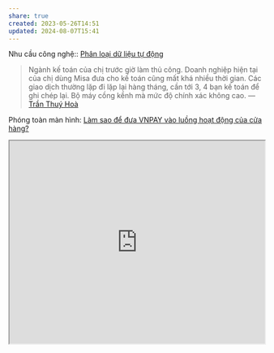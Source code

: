 ```yaml
---
share: true
created: 2023-05-26T14:51
updated: 2024-08-07T15:41
---
```

Nhu cầu công nghệ:: [Phân loại dữ liệu tự động](../../Nhu%20c%E1%BA%A7u%20c%C3%B4ng%20ngh%E1%BB%87/Ph%C3%A2n%20lo%E1%BA%A1i%20d%E1%BB%AF%20li%E1%BB%87u%20t%E1%BB%B1%20%C4%91%E1%BB%99ng.md)

 > Ngành kế toán của chị trước giờ làm thủ công. Doanh nghiệp hiện tại của chị dùng Misa đưa cho kế toán cũng mất khá nhiều thời gian. Các giao dịch thường lặp đi lặp lại hàng tháng, cần tới 3, 4 bạn kế toán để ghi chép lại. Bộ máy cồng kềnh mà mức độ chính xác không cao.
> — [Trần Thuý Hoà](../../../%F0%9F%93%90%20D%E1%BB%B1%20%C3%A1n/C%C3%A1c%20bu%E1%BB%95i%20%C4%91%C3%A1p%20%E1%BB%A9ng%20nhu%20c%E1%BA%A7u%20h%E1%BB%8Dc%20c%C3%A1ch%20s%E1%BB%AD%20d%E1%BB%A5ng%20c%C3%B4ng%20c%E1%BB%A5%20v%C3%A0%20t%C6%B0%20duy%20l%E1%BA%ADp%20tr%C3%ACnh%20cho%20nhu%20c%E1%BA%A7u%20c%C3%B4ng%20vi%E1%BB%87c/9%20Blog/Ng%C6%B0%E1%BB%9Di%20tham%20gia/Tr%E1%BA%A7n%20Thu%C3%BD%20Ho%C3%A0.md)


Phóng toàn màn hình: [Làm sao để đưa VNPAY vào luồng hoạt động của cửa hàng?](https://slide.quảcầu.cc/Đáp%20ứng%20nhu%20cầu%20doanh%20nghiệp/VNPAY.html?utm_source=Vault+C+Obsidian%2C+quản+lý+dự+án+và+công+cụ+nghĩ+(Tài+nguyên)&utm_medium=Vault&utm_campaign=&utm_content=📜Tài+nguyên%2FNhu+cầu+công+việc%2FDoanh+nghiệp+hoặc+tổ+chức%2FTạo+danh+sách+hạch+toán+vào+các+phần+mềm+kế+toán.md&utm_term=)
<iframe width=100% height=400 src="https://slide.quảcầu.cc/Đáp%20ứng%20nhu%20cầu%20doanh%20nghiệp/VNPAY.html?utm_source=Vault+C+Obsidian%2C+quản+lý+dự+án+và+công+cụ+nghĩ+(Tài+nguyên)&utm_medium=Vault&utm_campaign=&utm_content=📜Tài+nguyên%2FNhu+cầu+công+việc%2FDoanh+nghiệp+hoặc+tổ+chức%2FTạo+danh+sách+hạch+toán+vào+các+phần+mềm+kế+toán.md&utm_term=" /> 

Xem thêm:: [So sánh chi tiết các phần mềm kế toán trên thị trường](https://kiếmtiền.quảcầu.cc/Tài-nguyên-hỗ-trợ/Quang-cảnh-thị-trường/Chương-trình-quản-lý-tiền/4-Loại-chương-trình/Chương-trình-kế-toán?utm_source=Vault+C+Obsidian%2C+quản+lý+dự+án+và+công+cụ+nghĩ+(Tài+nguyên)&utm_medium=Vault&utm_campaign=&utm_content=📜Tài+nguyên%2FNhu+cầu+công+việc%2FDoanh+nghiệp+hoặc+tổ+chức%2FTạo+danh+sách+hạch+toán+vào+các+phần+mềm+kế+toán.md&utm_term=).